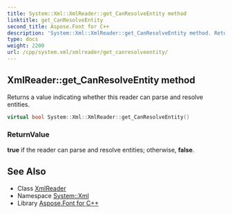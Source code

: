 ```yaml
---
title: System::Xml::XmlReader::get_CanResolveEntity method
linktitle: get_CanResolveEntity
second_title: Aspose.Font for C++
description: 'System::Xml::XmlReader::get_CanResolveEntity method. Returns a value indicating whether this reader can parse and resolve entities in C++.'
type: docs
weight: 2200
url: /cpp/system.xml/xmlreader/get_canresolveentity/
---
```

## XmlReader::get_CanResolveEntity method


Returns a value indicating whether this reader can parse and resolve entities.

```cpp
virtual bool System::Xml::XmlReader::get_CanResolveEntity()
```


### ReturnValue

**true** if the reader can parse and resolve entities; otherwise, **false**.

## See Also

* Class [XmlReader](../)
* Namespace [System::Xml](../../)
* Library [Aspose.Font for C++](../../../)
